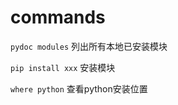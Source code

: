# commands

`pydoc modules`    列出所有本地已安装模块  

`pip install xxx`  安装模块  

`where python`  查看python安装位置  

